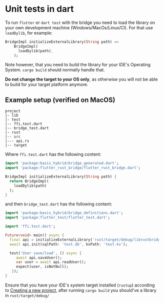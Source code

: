 # Unit tests in dart

To run `flutter` or `dart test` with the bridge you need to load the library on your own development machine (Windows/MacOs/Linux/CI). For that use `loadDylib`, for example:
```dart
BridgeImpl initializeExternalLibrary(String path) =>
    BridgeImpl(
      loadDylib(path),
    );
```

Note however, that you need to build the library for your IDE's Operating System. `cargo build` should normally handle that.

**Do not change the target to your OS only**, as otherwise you will not be able to build for your target platform anymore.

## Example setup (verified on MacOS)
```
project
|- lib
|- test
|-- ffi.test.dart
|-- bridge_test.dart
|- rust
|-- src
|--- api.rs
|-- target
```

Where `ffi.test.dart` has the following content:
```dart
import 'package:basis_hybrid/bridge_generated.dart';
import 'package:flutter_rust_bridge/flutter_rust_bridge.dart';

BridgeImpl initializeExternalLibrary(String path) {
  return BridgeImpl(
    loadDylib(path)
  );
}
```

and then `bridge_test.dart` has the following content:
```dart
import 'package:basis_hybrid/bridge_definitions.dart';
import 'package:flutter_test/flutter_test.dart';

import 'ffi.test.dart';

Future<void> main() async {
  final api = initializeExternalLibrary('rust/target/debug/librustbridge.dylib');
  await api.init(sqlPath: 'test.db', kvPath: 'test.kv');

  test('User save/load', () async {
     await api.saveUser();
     var user = await api.readUser();
     expect(user, isNotNull);
   });
}
``` 

Ensure that you have your IDE's system target installed (`rustup`) according to [Creating a new project](https://cjycode.com/flutter_rust_bridge/template/setup.html), after running `cargo build`  you should've a library in `rust/target/debug/`